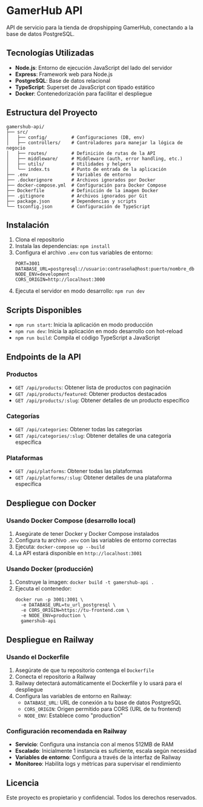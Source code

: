 # GamerHub API

API de servicio para la tienda de dropshipping GamerHub, conectando a la base de datos PostgreSQL.

## Tecnologías Utilizadas

- **Node.js**: Entorno de ejecución JavaScript del lado del servidor
- **Express**: Framework web para Node.js
- **PostgreSQL**: Base de datos relacional
- **TypeScript**: Superset de JavaScript con tipado estático
- **Docker**: Contenedorización para facilitar el despliegue

## Estructura del Proyecto

```
gamershub-api/
├── src/
│   ├── config/         # Configuraciones (DB, env)
│   ├── controllers/    # Controladores para manejar la lógica de negocio
│   ├── routes/         # Definición de rutas de la API
│   ├── middleware/     # Middleware (auth, error handling, etc.)
│   ├── utils/          # Utilidades y helpers
│   └── index.ts        # Punto de entrada de la aplicación
├── .env                # Variables de entorno
├── .dockerignore       # Archivos ignorados por Docker
├── docker-compose.yml  # Configuración para Docker Compose
├── Dockerfile          # Definición de la imagen Docker
├── .gitignore          # Archivos ignorados por Git
├── package.json        # Dependencias y scripts
└── tsconfig.json       # Configuración de TypeScript
```

## Instalación

1. Clona el repositorio
2. Instala las dependencias: `npm install`
3. Configura el archivo `.env` con tus variables de entorno:
   ```
   PORT=3001
   DATABASE_URL=postgresql://usuario:contraseña@host:puerto/nombre_db
   NODE_ENV=development
   CORS_ORIGIN=http://localhost:3000
   ```
4. Ejecuta el servidor en modo desarrollo: `npm run dev`

## Scripts Disponibles

- `npm run start`: Inicia la aplicación en modo producción
- `npm run dev`: Inicia la aplicación en modo desarrollo con hot-reload
- `npm run build`: Compila el código TypeScript a JavaScript

## Endpoints de la API

### Productos

- `GET /api/products`: Obtener lista de productos con paginación
- `GET /api/products/featured`: Obtener productos destacados
- `GET /api/products/:slug`: Obtener detalles de un producto específico

### Categorías

- `GET /api/categories`: Obtener todas las categorías
- `GET /api/categories/:slug`: Obtener detalles de una categoría específica

### Plataformas

- `GET /api/platforms`: Obtener todas las plataformas
- `GET /api/platforms/:slug`: Obtener detalles de una plataforma específica

## Despliegue con Docker

### Usando Docker Compose (desarrollo local)

1. Asegúrate de tener Docker y Docker Compose instalados
2. Configura tu archivo `.env` con las variables de entorno correctas
3. Ejecuta: `docker-compose up --build`
4. La API estará disponible en `http://localhost:3001`

### Usando Docker (producción)

1. Construye la imagen: `docker build -t gamershub-api .`
2. Ejecuta el contenedor:
   ```
   docker run -p 3001:3001 \
     -e DATABASE_URL=tu_url_postgresql \
     -e CORS_ORIGIN=https://tu-frontend.com \
     -e NODE_ENV=production \
     gamershub-api
   ```

## Despliegue en Railway

### Usando el Dockerfile

1. Asegúrate de que tu repositorio contenga el `Dockerfile`
2. Conecta el repositorio a Railway
3. Railway detectará automáticamente el Dockerfile y lo usará para el despliegue
4. Configura las variables de entorno en Railway:
   - `DATABASE_URL`: URL de conexión a tu base de datos PostgreSQL
   - `CORS_ORIGIN`: Origen permitido para CORS (URL de tu frontend)
   - `NODE_ENV`: Establece como "production"

### Configuración recomendada en Railway

- **Servicio**: Configura una instancia con al menos 512MB de RAM
- **Escalado**: Inicialmente 1 instancia es suficiente, escala según necesidad
- **Variables de entorno**: Configura a través de la interfaz de Railway
- **Monitoreo**: Habilita logs y métricas para supervisar el rendimiento

## Licencia

Este proyecto es propietario y confidencial. Todos los derechos reservados.